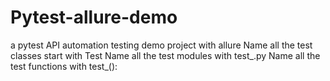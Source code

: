 # Pytest-allure-demo
a pytest API automation testing demo project with allure
Name all the test classes start with Test 
Name all the test modules with test_.py 
Name all the test functions with test_():
